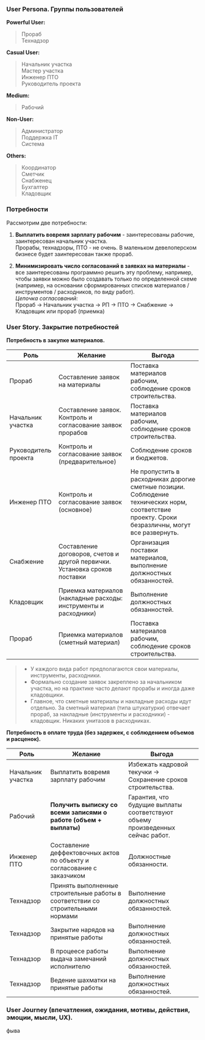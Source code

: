 ### User Persona. Группы пользователей

**Powerful User:**  
> Прораб  
> Технадзор  

**Casual User:**  
> Начальник участка  
> Мастер участка  
> Инженер ПТО  
> Руководитель проекта  

**Medium:**  
> Рабочий  

**Non-User:**   
> Администратор  
> Поддержка IT  
> Система  

**Others:**  
> Координатор  
> Сметчик  
> Снабженец  
> Бухгалтер  
> Кладовщик  

### Потребности

Рассмотрим две потребности:

1. **Выплатить вовремя зарплату рабочим** - заинтересованы рабочие, заинтересован начальник участка.  
Прорабы, технадзоры, ПТО - не очень. В маленьком девелоперском бизнесе будет заинтересован также прораб.

2. **Минимизировать число согласований в заявках на материалы**  - все заинтересованы программно решить эту проблему, например, чтобы заявки можно было создавать только по определенной схеме (например, на основании сформированных списков материалов / инструментов / расходников, по виду работ).  
*Цепочка согласований:*  
Прораб -> Начальник участка -> РП -> ПТО -> Снабжение -> Кладовщик или прораб (приемка)

### User Story. Закрытие потребностей

**Потребность в закупке материалов.**  

| Роль                 | Желание                                                                             | Выгода                                                                |
| -------------------- | ----------------------------------------------------------------------------------- | --------------------------------------------------------------------- |
| Прораб               | Составление заявок на материалы                                                     | Поставка материалов рабочим, соблюдение сроков строительства.         |
| Начальник участка    | Составление заявок. Контроль и согласование заявок прорабов                         | Поставка материалов рабочим, соблюдение сроков строительства.         |
| Руководитель проекта | Контроль и согласование заявок (предварительное)                                    | Соблюдение сроков и бюджетов.                                         |
| Инженер ПТО          | Контроль и согласование заявок (основное)                                           | Не пропустить в расходниках дорогие сметные позиции. Соблюдение технических норм, соответствие проекту. Сроки безразличны, могут все развернуть. |
| Снабжение            | Составление договоров, счетов и другой первички. Установка сроков поставки          | Организация поставки материалов, выполнение должностных обязанностей. |
| Кладовщик            | Приемка материалов (накладные расходы: инструменты и расходники)                    | Выполнение должностных обязанностей.                                  |
| Прораб               | Приемка материалов (сметный материал)                                               | Поставка материалов рабочим, соблюдение сроков строительства.         |

> - У каждого вида работ предполагаются свои материалы, инструменты, расходники.  
> - Формально создание заявок закреплено за начальником участка, но на практике часто делают прорабы и иногда даже кладовщики.  
> - Главное, что сметные материалы и накладные расходы идут отдельно. За сметный материал (типа штукатурки) отвечает прораб, за накладные (инструменты и расходники) - кладовщик. Никаких унитазов в расходниках.  

**Потребность в оплате труда (без задержек, с соблюдением объемов и расценок).**  

| Роль              | Желание                                                                         | Выгода                                                                         |
| ----------------- | ------------------------------------------------------------------------------- | ------------------------------------------------------------------------------ |
| Начальник участка | Выплатить вовремя зарплату рабочим                                              | Избежать кадровой текучки -> Сохранение сроков строительства.                  |
| Рабочий           | **Получить выписку со всеми записями о работе (объем + выплаты)**               | Гарантия, что будущие выплаты соответствуют объему произведенных сейчас работ. |
| Инженер ПТО       | Составление деффектовочных актов по объекту и согласование с заказчиком         | Должностные обязанности.                                                       |
| Технадзор         | Принять выполненные строительные работы в соответствии со строительными нормами | Выполнение должностных обязанностей.                                           |
| Технадзор         | Закрытие нарядов на принятые работы                                             | Выполнение должностных обязанностей.                                           |
| Технадзор         | В процеесе работы выдача замечаний исполнителю                                  | Выполнение должностных обязанностей.                                           |
| Технадзор         | Ведение шахматки на принятые работы                                             | Выполнение должностных обязанностей.                                           |

### User Journey (впечатления, ожидания, мотивы, действия, эмоции, мысли, UX).

фыва
